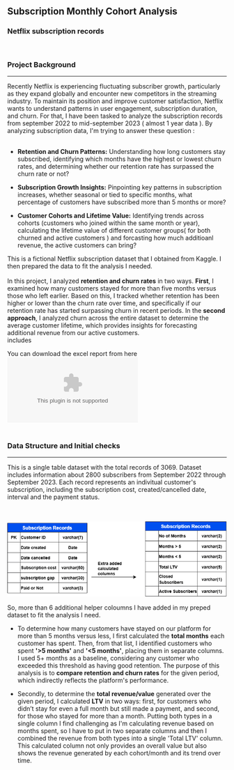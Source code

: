 ## Subscription Monthly Cohort Analysis
### **Netflix** subscription records 
<br/> 
<h3>Project Background</h3> 
<hr> 
Recently Netflix is experiencing fluctuating subscriber growth, particularly as they expand globally and encounter new competitors in the streaming industry. To maintain its position and improve customer satisfaction, Netflix wants to understand patterns in user engagement, subscription duration, and churn. For that, I have been tasked to analyze the subscription records from  september 2022 to mid-september 2023 ( almost 1 year data ). By analyzing subscription data, I'm trying to answer these question :<br/> 
<br/> 

* **Retention and Churn Patterns:** Understanding how long customers stay subscribed, identifying which months have the highest or lowest churn rates, and determining whether our retention rate has surpassed the churn rate or not? 
* **Subscription Growth Insights:** Pinpointing key patterns in subscription increases, whether seasonal or tied to specific months, what percentage of customers have subscribed more than 5 months or more?

* **Customer Cohorts and Lifetime Value:** Identifying trends across cohorts (customers who joined within the same month or year), calculating the lifetime value of different customer groups( for both churned and active customers ) and forcasting how much additioanl revenue, the active customers can bring?  

This is a fictional Netflix subscription dataset that I obtained from Kaggle. I then prepared the data to fit the analysis I needed.<br/>    
In this project, I analyzed **retention and churn rates** in two ways. **First**, I examined how many customers stayed for more than five months versus those who left earlier. Based on this, I tracked whether retention has been higher or lower than the churn rate over time, and specifically if our retention rate has started surpassing churn in recent periods. In the **second approach**, I analyzed churn across the entire dataset to determine the average customer lifetime, which provides insights for forecasting additional revenue from our active customers.<br/> includes

You can download the excel report from here ![Excel report](https://github.com/arghanilhub/Subscription-Cohort-Analysis/blob/main/Subscription%20Cohort%20Analysis%20Data(AutoRecovered).xlsx)  
<br/> 
<h3>Data Structure and Initial checks</h3> 
<hr> 
This is a single table dataset with the total records of 3069. Dataset includes information about 2800 subscribers from September 2022 through September 2023. Each record represents an indivitual customer's subscription, including the subscription cost, created/cancelled date, interval and the payment status. 
<br/> 
<br/> 

&nbsp; &nbsp; &nbsp; &nbsp; &nbsp; &nbsp; &nbsp; &nbsp;![ERD](https://github.com/arghanilhub/Subscription-Cohort-Analysis/blob/main/ERD.png) <br/> 

So, more than 6 additional helper coloumns I have added in my preped dataset to fit the analysis I need.<br/>  
* To determine how many customers have stayed on our platform for more than 5 months versus less, I first calculated the **total months** each customer has spent. Then, from that list, I identified customers who spent **'>5 months'** and **'<5 months'**, placing them in separate columns. I used 5+ months as a baseline, considering any customer who exceeded this threshold as having good retention. The purpose of this analysis is to **compare retention and churn rates** for the given period, which indirectly reflects the platform's performance.<br/>

* Secondly, to determine the **total revenue/value** generated over the given period, I calculated **LTV** in two ways: first, for customers who didn’t stay for even a full month but still made a payment, and second, for those who stayed for more than a month. Putting both types in a single column I find challenging as I'm calculating revenue based on months spent, so I have to put in two separate columns and then I combined the revenue from both types into a single 'Total LTV' column. This calculated column not only provides an overall value but also shows the revenue generated by each cohort/month and its trend over time. 

